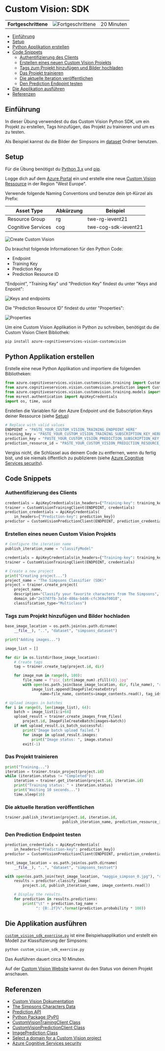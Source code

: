 # Custom Vision: SDK

|                      |                                                    |            |
| -------------------- | -------------------------------------------------- | ---------- |
| **Fortgeschrittene** | ![Fortgeschrittene](../../images/intermediate.png) | 20 Minuten |

- [Einführung](#einführung)
- [Setup](#setup)
- [Python Applikation erstellen](#python-applikation-erstellen)
- [Code Snippets](#code-snippets)
  - [Authentifizierung des Clients](#authentifizierung-des-clients)
  - [Erstellen eines neuen Custom Vision Projekts](#erstellen-eines-neuen-custom-vision-projekts)
  - [Tags zum Projekt hinzufügen und Bilder hochladen](#tags-zum-projekt-hinzufügen-und-bilder-hochladen)
  - [Das Projekt trainieren](#das-projekt-trainieren)
  - [Die aktuelle Iteration veröffentlichen](#die-aktuelle-iteration-veröffentlichen)
  - [Den Prediction Endpoint testen](#den-prediction-endpoint-testen)
- [Die Applikation ausführen](#die-applikation-ausführen)
- [Referenzen](#referenzen)

## Einführung

In dieser Übung verwendest du das Custom Vision Python SDK, um ein Projekt zu erstellen, Tags hinzufügen, das Projekt zu trainieren und um es zu testen.

Als Beispiel kannst du die Bilder der Simpsons im [dataset](../dataset) Ordner benutzen.

## Setup

Für die Übung benötigst du [Python 3.x](https://www.python.org/) und [pip](https://pip.pypa.io/en/stable/).

Logge dich auf dem [Azure Portal](https://portal.azure.com/) ein und erstelle eine neue [Custom Vision Ressource](https://portal.azure.com/?microsoft_azure_marketplace_ItemHideKey=microsoft_azure_cognitiveservices_customvision#create/Microsoft.CognitiveServicesAllInOne) in der Region "West Europe".

Verwende folgende Naming Conventions und benutze dein ipt-Kürzel als Prefix:

| Asset Type         | Abkürzung | Beispiel             |
| ------------------ | --------- | -------------------- |
| Resource Group     | rg        | twe-rg-ievent21      |
| Cognitive Services | cog       | twe-cog-sdk-ievent21 |

![Create Custom Vision](images/create_custom_vision.png)

Du brauchst folgende Informationen für den Python Code:

* Endpoint
* Training Key
* Prediction Key
* Prediction Resource ID

"Endpoint", "Training Key" und "Prediction Key" findest du unter "Keys and Enpoint":

![Keys and endpoints](images/keys_and_endpoints.png)

Die "Prediction Resource ID" findest du unter "Properties":

![Properties](images/properties.png)

Um eine Custom Vision Applikation in Python zu schreiben, benötigst du die Custom Vision Client Bibliothek:

```bash
pip install azure-cognitiveservices-vision-customvision
```

## Python Applikation erstellen

Erstelle eine neue Python Applikation und importiere die folgenden Bibliotheken:

```python
from azure.cognitiveservices.vision.customvision.training import CustomVisionTrainingClient
from azure.cognitiveservices.vision.customvision.prediction import CustomVisionPredictionClient
from azure.cognitiveservices.vision.customvision.training.models import ImageFileCreateBatch, ImageFileCreateEntry, Region
from msrest.authentication import ApiKeyCredentials
import os, time, uuid
```

Erstellen die Variablen für den Azure Endpoint und die Subscription Keys deiner Ressource (siehe [Setup](#setup))

```python
# Replace with valid values
ENDPOINT = "PASTE_YOUR_CUSTOM_VISION_TRAINING_ENDPOINT_HERE"
training_key = "PASTE_YOUR_CUSTOM_VISION_TRAINING_SUBSCRIPTION_KEY_HERE"
prediction_key = "PASTE_YOUR_CUSTOM_VISION_PREDICTION_SUBSCRIPTION_KEY_HERE"
prediction_resource_id = "PASTE_YOUR_CUSTOM_VISION_PREDICTION_RESOURCE_ID_HERE"
```

Vergiss nicht, die Schlüssel aus deinem Code zu entfernen, wenn du fertig bist, und sie niemals öffentlich zu publizieren (siehe [Azure Cognitive Services security](https://docs.microsoft.com/en-us/azure/cognitive-services/cognitive-services-security)).

## Code Snippets

### Authentifizierung des Clients

```python
credentials = ApiKeyCredentials(in_headers={"Training-key": training_key})
trainer = CustomVisionTrainingClient(ENDPOINT, credentials)
prediction_credentials = ApiKeyCredentials(
    in_headers={"Prediction-key": prediction_key})
predictor = CustomVisionPredictionClient(ENDPOINT, prediction_credentials)
```

### Erstellen eines neuen Custom Vision Projekts

```python
# Configure the iteration name
publish_iteration_name = "classifyModel"

credentials = ApiKeyCredentials(in_headers={"Training-key": training_key})
trainer = CustomVisionTrainingClient(ENDPOINT, credentials)

# Create a new project
print("Creating project...")
project_name = "The Simpsons Classifier (SDK)"
project = trainer.create_project(
    project_name,
    description="Classify your favorite characters from The Simpsons",
    domain_id="2e37d7fb-3a54-486a-b4d6-cfc369af0018",
    classification_type="Multiclass")
```

### Tags zum Projekt hinzufügen und Bilder hochladen

```python
base_image_location = os.path.join(os.path.dirname(
    __file__), "..", "dataset", "simpsons_dataset")

print("Adding images...")

image_list = []

for dir in os.listdir(base_image_location):
    # Create tags
    tag = trainer.create_tag(project.id, dir)

    for image_num in range(0, 100):
        file_name = f"pic_{str(image_num).zfill(4)}.jpg"
        with open(os.path.join(base_image_location, dir, file_name), "rb") as image_contents:
            image_list.append(ImageFileCreateEntry(
                name=file_name, contents=image_contents.read(), tag_ids=[tag.id]))

# Upload images in batches
for i in range(0, len(image_list), 64):
    batch = image_list[i:i+64]
    upload_result = trainer.create_images_from_files(
        project.id, ImageFileCreateBatch(images=batch))
    if not upload_result.is_batch_successful:
        print("Image batch upload failed.")
        for image in upload_result.images:
            print("Image status: ", image.status)
        exit(-1)
```

### Das Projekt trainieren

```python
print("Training...")
iteration = trainer.train_project(project.id)
while (iteration.status != "Completed"):
    iteration = trainer.get_iteration(project.id, iteration.id)
    print("Training status: " + iteration.status)
    print("Waiting 10 seconds...")
    time.sleep(10)
```

### Die aktuelle Iteration veröffentlichen

```python
trainer.publish_iteration(project.id, iteration.id,
                          publish_iteration_name, prediction_resource_id)
```

### Den Prediction Endpoint testen

```python
prediction_credentials = ApiKeyCredentials(
    in_headers={"Prediction-key": prediction_key})
predictor = CustomVisionPredictionClient(ENDPOINT, prediction_credentials)

test_image_location = os.path.join(os.path.dirname(
    __file__), "..", "dataset", "simpsons_testset")

with open(os.path.join(test_image_location, "maggie_simpson_0.jpg"), "rb") as image_contents:
    results = predictor.classify_image(
        project.id, publish_iteration_name, image_contents.read())

    # Display the results.
    for prediction in results.predictions:
        print("\t" + prediction.tag_name +
              ": {0:.2f}%".format(prediction.probability * 100))
```

## Die Applikation ausführen

[`custom_vision_sdk_exercise.py`](custom_vision_sdk_exercise.py) ist eine Beispielsapplikation und erstellt ein Modell zur Klassifizierung der Simpsons:

```bash
python custom_vision_sdk_exercise.py
```

Das Ausführen dauert circa 10 Minuten.

Auf der [Custom Vision Website](https://www.customvision.ai/projects) kannst du den Status von deinem Projekt anschauen.

## Referenzen

* [Custom Vision Dokumentation](https://docs.microsoft.com/en-us/azure/cognitive-services/custom-vision-service/)
* [The Simpsons Characters Data](https://www.kaggle.com/alexattia/the-simpsons-characters-dataset)
* [Prediction API](https://docs.microsoft.com/en-us/azure/cognitive-services/custom-vision-service/use-prediction-api)
* [Python Package (PyPI)](https://pypi.org/project/azure-cognitiveservices-vision-customvision/)
* [CustomVisionTrainingClient Class](https://docs.microsoft.com/en-us/python/api/azure-cognitiveservices-vision-customvision/azure.cognitiveservices.vision.customvision.training.customvisiontrainingclient?view=azure-python)
* [CustomVisionPredictionClient Class](https://docs.microsoft.com/en-us/python/api/azure-cognitiveservices-vision-customvision/azure.cognitiveservices.vision.customvision.prediction.customvisionpredictionclient?view=azure-python)
* [ImagePrediction Class](https://docs.microsoft.com/en-us/python/api/azure-cognitiveservices-vision-customvision/azure.cognitiveservices.vision.customvision.prediction.models.imageprediction?view=azure-python)
* [Select a domain for a Custom Vision project](https://docs.microsoft.com/en-us/azure/cognitive-services/custom-vision-service/select-domain)
* [Azure Cognitive Services security](https://docs.microsoft.com/en-us/azure/cognitive-services/cognitive-services-security)
